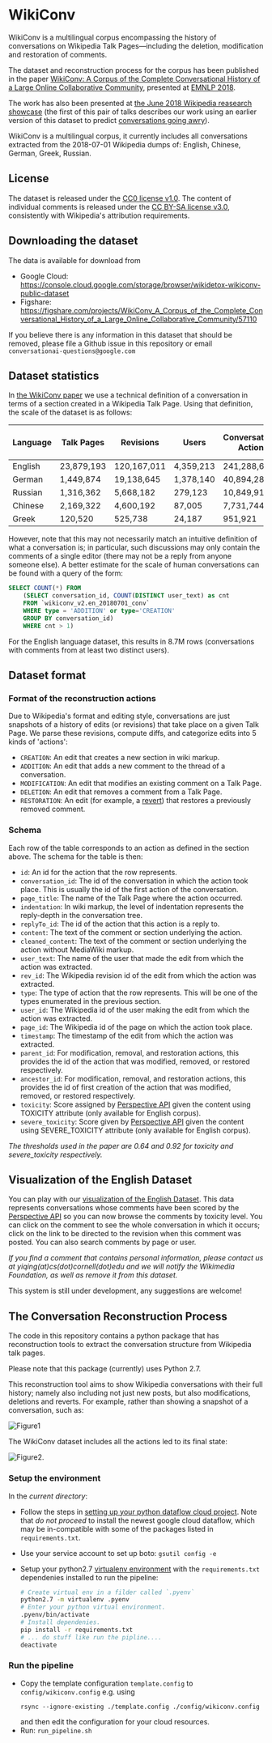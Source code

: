 # WikiConv

WikiConv is a multilingual corpus encompassing the history of conversations on Wikipedia Talk Pages—including the deletion, modification and restoration of comments.

The dataset and reconstruction process for the corpus has been published in the paper [WikiConv: A Corpus of the Complete Conversational History of a Large Online
Collaborative Community](https://arxiv.org/abs/1810.13181), presented at [EMNLP 2018](http://EMNLP2018.org).

The work has also been presented at [the June 2018 Wikipedia reasearch
showcase](https://www.mediawiki.org/wiki/Wikimedia_Research/Showcase#June_2018) (the first of this pair of talks describes our work using an earlier version of this dataset to predict [conversations going awry](https://arxiv.org/abs/1805.05345)).

WikiConv is a multilingual corpus, it currently includes all conversations extracted from the 2018-07-01 Wikipedia dumps of: English, Chinese, German, Greek, Russian.

## License

The dataset is released under the [CC0 license v1.0](http://creativecommons.org/publicdomain/zero/1.0/). The content of individual comments is released under the [CC BY-SA license v3.0](https://creativecommons.org/licenses/by-sa/3.0/), consistently with Wikipedia's attribution requirements.

## Downloading the dataset

The data is available for download from
* Google Cloud: https://console.cloud.google.com/storage/browser/wikidetox-wikiconv-public-dataset
* Figshare: https://figshare.com/projects/WikiConv_A_Corpus_of_the_Complete_Conversational_History_of_a_Large_Online_Collaborative_Community/57110

If you believe there is any information in this dataset that should be removed, please file a Github issue in this repository or email `conversationai-questions@google.com`

## Dataset statistics

In [the WikiConv paper](https://arxiv.org/abs/1810.13181) we use a technical definition of a conversation in terms of a section created in a Wikipedia Talk Page. Using that definition, the scale of the dataset is as follows: 

| Language | Talk Pages | Revisions   |   Users   | Conversational Actions | Conversations | Conversations with > 1 participant |
| -------- | ---------- | ----------- | --------- | ---------------------- | ------------- | ---------------------------------- |
|  English | 23,879,193 | 120,167,011 | 4,359,213 |       241,288,668      |   90,930,244  |            48,064,903              |
|  German  |  1,449,874 | 19,138,645  | 1,378,140 |       40,894,283       |   8,603,776   |             7,046,839              |
|  Russian |  1,316,362 | 5,668,182   | 279,123   |       10,849,917       |   4,351,305   |             1,961,593              |
|  Chinese |  2,169,322 | 4,600,192   | 87,005    |       7,731,744        |   3,432,880   |             1,472,086              |
|  Greek   |  120,520   | 525,738     | 24,187    |       951,921          |   351,975     |	         159,522                |

However, note that this may not necessarily match an intuitive definition of what a conversation is; in particular, such discussions may only contain the comments of a single editor (there may not be a reply from anyone someone else). A better estimate for the scale of human conversations can be found with a query of the form: 

```sql
SELECT COUNT(*) FROM
    (SELECT conversation_id, COUNT(DISTINCT user_text) as cnt
    FROM `wikiconv_v2.en_20180701_conv`
    WHERE type = 'ADDITION' or type='CREATION'
    GROUP BY conversation_id)
    WHERE cnt > 1)
```

For the English language dataset, this results in 8.7M rows (conversations with comments from at least two distinct users).

## Dataset format

### Format of the reconstruction actions

Due to Wikipedia's format and editing style, conversations are just snapshots of
a history of edits (or revisions) that take place on a given Talk Page. We
parse these revisions, compute diffs, and categorize edits into 5 kinds of 'actions':

*   `CREATION`: An edit that creates a new section in wiki markup.
*   `ADDITION`: An edit that adds a new comment to the thread of a conversation.
*   `MODIFICATION`: An edit that modifies an existing comment on a Talk Page.
*   `DELETION`: An edit that removes a comment from a Talk Page.
*   `RESTORATION`: An edit (for example, a [revert](https://en.wikipedia.org/wiki/Help:Reverting)) that restores a previously removed comment.

### Schema

Each row of the table corresponds to an action as defined in the section above.
The schema for the table is then:

*   `id`: An id for the action that the row represents.
*   `conversation_id`: The id of the conversation in which the action took
    place. This is usually the id of the first action of the conversation.
*   `page_title`: The name of the Talk Page where the action occurred.
*   `indentation`: In wiki markup, the level of indentation represents the
    reply-depth in the conversation tree.
*   `replyTo_id`: The id of the action that this action is a reply to.
*   `content`: The text of the comment or section underlying the action.
*   `cleaned_content`: The text of the comment or section underlying the action
    without MediaWiki markup.
*   `user_text`: The name of the user that made the edit from which the action
    was extracted.
*   `rev_id`: The Wikipedia revision id of the edit from which the action was
    extracted.
*   `type`: The type of action that the row represents. This will be one of the
    types enumerated in the previous section.
*   `user_id`: The Wikipedia id of the user making the edit from which the
    action was extracted.
*   `page_id`: The Wikipedia id of the page on which the action took place.
*   `timestamp`: The timestamp of the edit from which the action was extracted.
*   `parent_id`: For modification, removal, and restoration actions, this
    provides the id of the action that was modified, removed, or restored
    respectively.
*   `ancestor_id`: For modification, removal, and restoration actions, this
    provides the id of first creation of the action that was modified, removed,
    or restored respectively.
*   `toxicity`: Score assigned by [Perspective API](https://www.perspectiveapi.com/)
    given the content using TOXICITY attribute (only available for English corpus).
*   `severe_toxicity`: Score given by [Perspective API](https://www.perspectiveapi.com/)
    given the content using SEVERE_TOXICITY attribute (only available for English corpus).

*The thresholds used in the paper are 0.64 and 0.92 for toxicity and severe_toxicity respectively.*

## Visualization of the English Dataset

You can play with our [visualization of the English
Dataset](http://conv-view.wikidetox-viz.appspot.com/). This data represents conversations whose comments have been scored by the
[Perspective API](https://www.perspectiveapi.com/) so you can now browse the comments by toxicity level.
You can click on the comment to see the whole conversation in which it occurs; click on the link to be directed to the revision when this comment was posted. You can also search comments by page or user.

*If you find a comment that contains personal information, please
contact us at yiqing(at)cs(dot)cornell(dot)edu and we will notify the Wikimedia Foundation, as well as remove it from this dataset.*

This system is still under development, any suggestions are welcome!

## The Conversation Reconstruction Process

The code in this repository contains a python package that has reconstruction tools to extract the conversation structure
from Wikipedia talk pages.

Please note that this package (currently) uses Python 2.7.

This reconstruction tool aims to show Wikipedia conversations with their full
history; namely also including not just new posts, but also modifications, deletions and reverts.
For example, rather than showing a snapshot of a conversation, such as:

![Figure1](slides/original_conv.png)

The WikiConv dataset includes all the actions led to its final state:

![Figure2](slides/reconstructed.png).

### Setup the environment

In the *current directory*:

- Follow the steps in [setting up your python dataflow cloud project](https://cloud.google.com/dataflow/docs/quickstarts/quickstart-python). Note that *do not proceed* to install the newest google cloud dataflow, which may be in-compatible with some of the packages listed in `requirements.txt`.
- Use your service account to set up boto:
  `gsutil config -e`
- Setup your python2.7 [virtualenv environment](https://packaging.python.org/guides/installing-using-pip-and-virtualenv/) with the `requirements.txt` dependenies installed to run the pipeline:

    ```bash
    # Create virtual env in a filder called `.pyenv`
    python2.7 -m virtualenv .pyenv
    # Enter your python virtual environment.
    .pyenv/bin/activate
    # Install dependenies.
    pip install -r requirements.txt
    # ... do stuff like run the pipline....
    deactivate
    ```

### Run the pipeline
- Copy the template configuration `template.config` to `config/wikiconv.config` e.g. using
  ```
  rsync --ignore-existing ./template.config ./config/wikiconv.config
  ```
  and then edit the configuration for your cloud resources.
- Run: `run_pipeline.sh`
